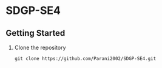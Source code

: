 # SDGP-SE4

## Getting Started

1. Clone the repository

    ```
    git clone https://github.com/Parani2002/SDGP-SE4.git
    ```
